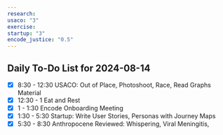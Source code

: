 ```yaml
---
research: 
usaco: "3"
exercise: 
startup: "3"
encode_justice: "0.5"
---
```


## Daily To-Do List for 2024-08-14

- [x]  8:30 - 12:30 USACO: Out of Place, Photoshoot, Race, Read Graphs Material
- [x] 12:30 - 1 Eat and Rest
- [x] 1 - 1:30 Encode Onboarding Meeting
- [x] 1:30 - 5:30 Startup: Write User Stories, Personas with Journey Maps
- [x] 5:30 - 8:30 Anthropocene Reviewed: Whispering, Viral Meningitis, 
